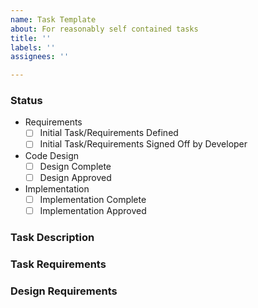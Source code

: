 ```yaml
---
name: Task Template
about: For reasonably self contained tasks
title: ''
labels: ''
assignees: ''

---
```


### Status

- Requirements
  - [ ] Initial Task/Requirements Defined
  - [ ] Initial Task/Requirements Signed Off by Developer

- Code Design
  - [ ] Design Complete
  - [ ] Design Approved

- Implementation
  - [ ] Implementation Complete
  - [ ] Implementation Approved

### Task Description

### Task Requirements

### Design Requirements
